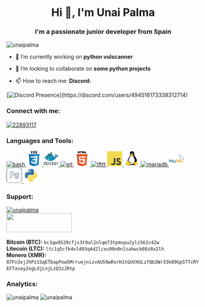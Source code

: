 <h1 align="center">Hi 👋, I'm Unai Palma</h1>
<h3 align="center">I'm a passionate junior developer from Spain</h3>

<p align="left"> <img src="https://komarev.com/ghpvc/?username=unaipalma&label=Profile%20views&color=0e75b6&style=flat" alt="unaipalma" /> </p>

- 🔭 I’m currently working on **python vulscanner**

- 🤝 I’m looking to collaborate on **some python projects**

- 📫 How to reach me:
**Discord:**

[![Discord Presence](https://lanyard.cnrad.dev/api/494516173338312714?theme=light&bg=77665a&hideDiscrim=true&borderRadius=10px&idleMessage=Probably%20doing%20something%20else...)](https://discord.com/users/494516173338312714)

<h3 align="left">Connect with me:</h3>
<p align="left">
<a href="https://stackoverflow.com/users/22893117" target="blank"><img align="center" src="https://raw.githubusercontent.com/rahuldkjain/github-profile-readme-generator/master/src/images/icons/Social/stack-overflow.svg" alt="22893117" height="30" width="40" /></a>
</p>

<h3 align="left">Languages and Tools:</h3>
<p align="left"> <a href="https://www.gnu.org/software/bash/" target="_blank" rel="noreferrer"> <img src="https://www.vectorlogo.zone/logos/gnu_bash/gnu_bash-icon.svg" alt="bash" width="40" height="40"/> </a> <a href="https://www.w3schools.com/css/" target="_blank" rel="noreferrer"> <img src="https://raw.githubusercontent.com/devicons/devicon/master/icons/css3/css3-original-wordmark.svg" alt="css3" width="40" height="40"/> </a> <a href="https://www.docker.com/" target="_blank" rel="noreferrer"> <img src="https://raw.githubusercontent.com/devicons/devicon/master/icons/docker/docker-original-wordmark.svg" alt="docker" width="40" height="40"/> </a> <a href="https://git-scm.com/" target="_blank" rel="noreferrer"> <img src="https://www.vectorlogo.zone/logos/git-scm/git-scm-icon.svg" alt="git" width="40" height="40"/> </a> <a href="https://www.w3.org/html/" target="_blank" rel="noreferrer"> <img src="https://raw.githubusercontent.com/devicons/devicon/master/icons/html5/html5-original-wordmark.svg" alt="html5" width="40" height="40"/> </a> <a href="https://ifttt.com/" target="_blank" rel="noreferrer"> <img src="https://www.vectorlogo.zone/logos/ifttt/ifttt-ar21.svg" alt="ifttt" width="40" height="40"/> </a> <a href="https://developer.mozilla.org/en-US/docs/Web/JavaScript" target="_blank" rel="noreferrer"> <img src="https://raw.githubusercontent.com/devicons/devicon/master/icons/javascript/javascript-original.svg" alt="javascript" width="40" height="40"/> </a> <a href="https://www.linux.org/" target="_blank" rel="noreferrer"> <img src="https://raw.githubusercontent.com/devicons/devicon/master/icons/linux/linux-original.svg" alt="linux" width="40" height="40"/> </a> <a href="https://mariadb.org/" target="_blank" rel="noreferrer"> <img src="https://www.vectorlogo.zone/logos/mariadb/mariadb-icon.svg" alt="mariadb" width="40" height="40"/> </a> <a href="https://www.mysql.com/" target="_blank" rel="noreferrer"> <img src="https://raw.githubusercontent.com/devicons/devicon/master/icons/mysql/mysql-original-wordmark.svg" alt="mysql" width="40" height="40"/> </a> <a href="https://www.photoshop.com/en" target="_blank" rel="noreferrer"> <img src="https://raw.githubusercontent.com/devicons/devicon/master/icons/photoshop/photoshop-line.svg" alt="photoshop" width="40" height="40"/> </a> <a href="https://www.python.org" target="_blank" rel="noreferrer"> <img src="https://raw.githubusercontent.com/devicons/devicon/master/icons/python/python-original.svg" alt="python" width="40" height="40"/> </a> </p>

<h3 align="left">Support:</h3>
<div align="left">
  <a href="https://www.buymeacoffee.com/unaipalma"><img src="https://cdn.buymeacoffee.com/buttons/v2/default-yellow.png" height="50" width="210" alt="unaipalma" /></a>
</div>
<div align="left">
  <a href="https://www.paypal.com/donate/?hosted_button_id=E354U6DTDPPLS"><img src="https://i.imgur.com/cqA8sIz.png" height="50" width="170"/></a>
</div>

**Bitcoin  (BTC):** `bc1qw9529cfjs3t9al2nlqm73tpmxpu2ylz562c42w`\
**Litecoin (LTC):** `ltc1q5cfk4vld93q4d2lcxu99n0nlzahwck08z8x2lh`\
**Monero   (XMR):** `87Fn3xjJhPz1SqETbapPow5MrruejnizvAU59wRorH1tGUVXULzfQb3Wr33k89GpSTTcRYEFTavay2xgLdjLnjLzQ3zJRtp`

<h3 align="left">Analytics:</h3>
<div align="left">
  <img src="https://github-readme-stats.vercel.app/api/top-langs?username=unaipalma&show_icons=true&locale=en&layout=compact" alt="unaipalma" />
  <img src="https://github-readme-streak-stats.herokuapp.com/?user=unaipalma&" alt="unaipalma" />
</div>

